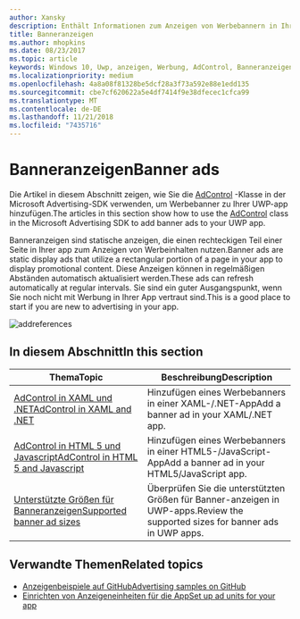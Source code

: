 ```yaml
---
author: Xansky
description: Enthält Informationen zum Anzeigen von Werbebannern in Ihrer UWP-app verwenden.
title: Banneranzeigen
ms.author: mhopkins
ms.date: 08/23/2017
ms.topic: article
keywords: Windows 10, Uwp, anzeigen, Werbung, AdControl, Banneranzeigen
ms.localizationpriority: medium
ms.openlocfilehash: 4a8a08f81328be5dcf28a3f73a592e88e1edd135
ms.sourcegitcommit: cbe7cf620622a5e4df7414f9e38dfecec1cfca99
ms.translationtype: MT
ms.contentlocale: de-DE
ms.lasthandoff: 11/21/2018
ms.locfileid: "7435716"
---
```

# <a name="banner-ads"></a><span data-ttu-id="2435e-104">Banneranzeigen</span><span class="sxs-lookup"><span data-stu-id="2435e-104">Banner ads</span></span>

<span data-ttu-id="2435e-105">Die Artikel in diesem Abschnitt zeigen, wie Sie die [AdControl](https://docs.microsoft.com/uwp/api/microsoft.advertising.winrt.ui.adcontrol) -Klasse in der Microsoft Advertising-SDK verwenden, um Werbebanner zu Ihrer UWP-app hinzufügen.</span><span class="sxs-lookup"><span data-stu-id="2435e-105">The articles in this section show how to use the [AdControl](https://docs.microsoft.com/uwp/api/microsoft.advertising.winrt.ui.adcontrol) class in the Microsoft Advertising SDK to add banner ads to your UWP app.</span></span>

<span data-ttu-id="2435e-106">Banneranzeigen sind statische anzeigen, die einen rechteckigen Teil einer Seite in Ihrer app zum Anzeigen von Werbeinhalten nutzen.</span><span class="sxs-lookup"><span data-stu-id="2435e-106">Banner ads are static display ads that utilize a rectangular portion of a page in your app to display promotional content.</span></span> <span data-ttu-id="2435e-107">Diese Anzeigen können in regelmäßigen Abständen automatisch aktualisiert werden.</span><span class="sxs-lookup"><span data-stu-id="2435e-107">These ads can refresh automatically at regular intervals.</span></span> <span data-ttu-id="2435e-108">Sie sind ein guter Ausgangspunkt, wenn Sie noch nicht mit Werbung in Ihrer App vertraut sind.</span><span class="sxs-lookup"><span data-stu-id="2435e-108">This is a good place to start if you are new to advertising in your app.</span></span>

![addreferences](images/banner-ad.png)

## <a name="in-this-section"></a><span data-ttu-id="2435e-110">In diesem Abschnitt</span><span class="sxs-lookup"><span data-stu-id="2435e-110">In this section</span></span>

|  <span data-ttu-id="2435e-111">Thema</span><span class="sxs-lookup"><span data-stu-id="2435e-111">Topic</span></span>    | <span data-ttu-id="2435e-112">Beschreibung</span><span class="sxs-lookup"><span data-stu-id="2435e-112">Description</span></span> |               
|----------|-------|
| [<span data-ttu-id="2435e-113">AdControl in XAML und .NET</span><span class="sxs-lookup"><span data-stu-id="2435e-113">AdControl in XAML and .NET</span></span>](adcontrol-in-xaml-and--net.md)     | <span data-ttu-id="2435e-114">Hinzufügen eines Werbebanners in einer XAML-/.NET-App</span><span class="sxs-lookup"><span data-stu-id="2435e-114">Add a banner ad in your XAML/.NET app.</span></span>        |
| [<span data-ttu-id="2435e-115">AdControl in HTML 5 und Javascript</span><span class="sxs-lookup"><span data-stu-id="2435e-115">AdControl in HTML 5 and Javascript</span></span>](adcontrol-in-html-5-and-javascript.md)     | <span data-ttu-id="2435e-116">Hinzufügen eines Werbebanners in einer HTML5-/JavaScript-App</span><span class="sxs-lookup"><span data-stu-id="2435e-116">Add a banner ad in your HTML5/JavaScript app.</span></span>        |
| [<span data-ttu-id="2435e-117">Unterstützte Größen für Banneranzeigen</span><span class="sxs-lookup"><span data-stu-id="2435e-117">Supported banner ad sizes</span></span>](supported-ad-sizes-for-banner-ads.md)    |  <span data-ttu-id="2435e-118">Überprüfen Sie die unterstützten Größen für Banner-anzeigen in UWP-apps.</span><span class="sxs-lookup"><span data-stu-id="2435e-118">Review the supported sizes for banner ads in UWP apps.</span></span>        |


## <a name="related-topics"></a><span data-ttu-id="2435e-119">Verwandte Themen</span><span class="sxs-lookup"><span data-stu-id="2435e-119">Related topics</span></span>

* [<span data-ttu-id="2435e-120">Anzeigenbeispiele auf GitHub</span><span class="sxs-lookup"><span data-stu-id="2435e-120">Advertising samples on GitHub</span></span>](http://aka.ms/githubads)
* [<span data-ttu-id="2435e-121">Einrichten von Anzeigeneinheiten für die App</span><span class="sxs-lookup"><span data-stu-id="2435e-121">Set up ad units for your app</span></span>](set-up-ad-units-in-your-app.md)
